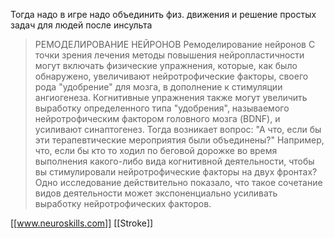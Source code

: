 Тогда надо в игре надо объединить физ. движения и решение простых задач для людей после инсульта

>РЕМОДЕЛИРОВАНИЕ НЕЙРОНОВ
>Ремоделирование нейронов С точки зрения лечения методы повышения нейропластичности могут включать физические упражнения, которые, как было обнаружено, увеличивают нейротрофические факторы, своего рода "удобрение" для мозга, в дополнение к стимуляции ангиогенеза. Когнитивные упражнения также могут увеличить выработку определенного типа "удобрения", называемого нейротрофическим фактором головного мозга (BDNF), и усиливают синаптогенез. Тогда возникает вопрос: "А что, если бы эти терапевтические мероприятия были объединены?" Например, что, если бы кто то ходил по беговой дорожке во время выполнения какого-либо вида когнитивной деятельности, чтобы вы стимулировали нейротрофические факторы на двух фронтах? Одно исследование действительно показало, что такое сочетание видов деятельности может экспоненциально усиливать выработку нейротрофических факторов.

[[www.neuroskills.com]]
[[Stroke]]